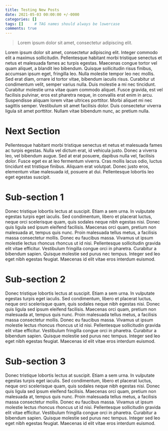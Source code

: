 ```yaml
---
title: Testing New Posts
date: 2021-05-03 00:00:00 +/-0000
categories: []
tags: []     # TAG names should always be lowercase
comments: true
---
```




> Lorem ipsum dolor sit amet, consectetur adipiscing elit.

Lorem ipsum dolor sit amet, consectetur adipiscing elit. Integer commodo elit a maximus sollicitudin. Pellentesque habitant morbi tristique senectus et netus et malesuada fames ac turpis egestas. Maecenas congue tortor vel quam aliquet, a blandit leo bibendum. Quisque sollicitudin risus finibus, accumsan ipsum eget, fringilla leo. Nulla molestie tempor leo nec mollis. Sed erat diam, ornare id tortor vitae, bibendum iaculis risus. Curabitur ut condimentum velit, semper varius nulla. Duis molestie a mi nec tincidunt. Curabitur molestie urna vitae quam commodo aliquet. Fusce gravida, est vel facilisis pulvinar, eros est pharetra neque, in convallis erat enim in arcu. Suspendisse aliquam lorem vitae ultrices porttitor. Morbi aliquet mi nec sagittis semper. Vestibulum sit amet facilisis dolor. Duis consectetur viverra ligula sit amet porttitor. Nullam vitae bibendum nunc, ac pretium nulla.


# Next Section

Pellentesque habitant morbi tristique senectus et netus et malesuada fames ac turpis egestas. Nulla vel dictum erat, id vehicula justo. Donec a viverra leo, vel bibendum augue. Sed at erat posuere, dapibus nulla vel, facilisis dolor. Fusce eget ex at leo fermentum viverra. Cras mollis lacus odio, luctus tincidunt est tristique finibus. Aliquam erat volutpat. Donec justo eros, elementum vitae malesuada id, posuere at dui. Pellentesque lobortis leo eget egestas suscipit.


# Sub-section 1

Donec tristique lobortis lectus at suscipit. Etiam a sem urna. In vulputate egestas turpis eget iaculis. Sed condimentum, libero et placerat luctus, neque orci scelerisque quam, quis sodales neque nibh egestas nisi. Donec quis ligula sed ipsum eleifend facilisis. Maecenas orci quam, pretium non malesuada at, tempus quis nunc. Proin malesuada tellus metus, a facilisis massa consectetur mollis. Donec eu faucibus massa. Vivamus ut ipsum molestie lectus rhoncus rhoncus ut id nisi. Pellentesque sollicitudin gravida elit vitae efficitur. Vestibulum fringilla congue orci in pharetra. Curabitur a bibendum sapien. Quisque molestie sed purus nec tempus. Integer sed leo eget nibh egestas feugiat. Maecenas id elit vitae eros interdum euismod.

# Sub-section 2

Donec tristique lobortis lectus at suscipit. Etiam a sem urna. In vulputate egestas turpis eget iaculis. Sed condimentum, libero et placerat luctus, neque orci scelerisque quam, quis sodales neque nibh egestas nisi. Donec quis ligula sed ipsum eleifend facilisis. Maecenas orci quam, pretium non malesuada at, tempus quis nunc. Proin malesuada tellus metus, a facilisis massa consectetur mollis. Donec eu faucibus massa. Vivamus ut ipsum molestie lectus rhoncus rhoncus ut id nisi. Pellentesque sollicitudin gravida elit vitae efficitur. Vestibulum fringilla congue orci in pharetra. Curabitur a bibendum sapien. Quisque molestie sed purus nec tempus. Integer sed leo eget nibh egestas feugiat. Maecenas id elit vitae eros interdum euismod.

# Sub-section 3

Donec tristique lobortis lectus at suscipit. Etiam a sem urna. In vulputate egestas turpis eget iaculis. Sed condimentum, libero et placerat luctus, neque orci scelerisque quam, quis sodales neque nibh egestas nisi. Donec quis ligula sed ipsum eleifend facilisis. Maecenas orci quam, pretium non malesuada at, tempus quis nunc. Proin malesuada tellus metus, a facilisis massa consectetur mollis. Donec eu faucibus massa. Vivamus ut ipsum molestie lectus rhoncus rhoncus ut id nisi. Pellentesque sollicitudin gravida elit vitae efficitur. Vestibulum fringilla congue orci in pharetra. Curabitur a bibendum sapien. Quisque molestie sed purus nec tempus. Integer sed leo eget nibh egestas feugiat. Maecenas id elit vitae eros interdum euismod.